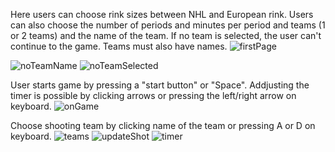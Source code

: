 Here users can choose rink sizes between NHL and European rink. Users can also choose the number of periods and minutes per period and teams (1 or 2 teams) and the name of the team.  If no team is selected, the user can't continue to the game. Teams must also have names.
![firstPage](https://user-images.githubusercontent.com/74422288/99127996-54dd7b00-2612-11eb-92b1-f536917237a5.PNG)

![noTeamName](https://user-images.githubusercontent.com/74422288/99128001-5a3ac580-2612-11eb-8d7b-bca96fdc12a9.PNG)
![noTeamSelected](https://user-images.githubusercontent.com/74422288/99128003-5c048900-2612-11eb-9a61-b5ba6bddb7b0.PNG)

User starts game by pressing a "start button" or "Space". Addjusting the timer is possible by clicking arrows or pressing the left/right arrow on keyboard.
![onGame](https://user-images.githubusercontent.com/74422288/99128009-5dce4c80-2612-11eb-9e24-09a7ccbad9f7.PNG)

Choose shooting team by clicking name of the team or pressing A or D on keyboard.
![teams](https://user-images.githubusercontent.com/74422288/99128017-62930080-2612-11eb-8141-8a4f39dcab51.PNG)
![updateShot](https://user-images.githubusercontent.com/74422288/99128025-66268780-2612-11eb-80c3-e13b79edda0b.PNG)
![timer](https://user-images.githubusercontent.com/74422288/99128035-69ba0e80-2612-11eb-9271-1437e85bd60b.PNG)
